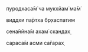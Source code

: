 пуродхаса̄м̇ ча мукхйам̇ ма̄м̇

виддхи па̄ртха бр̣хаспатим

сена̄нӣна̄м ахам̇ скандах̣

сараса̄м асми са̄гарах̣